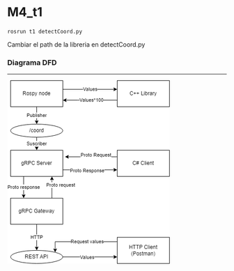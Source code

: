 # M4_t1

```
rosrun t1 detectCoord.py
```

Cambiar el path de la libreria en detectCoord.py

### Diagrama DFD
---
![Diagram](diagramas/DFD_Tarea_Interfases.drawio.png)
